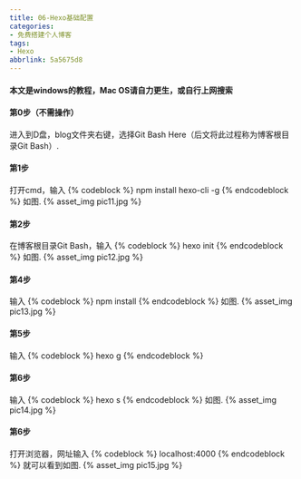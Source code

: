 ```yaml
---
title: 06-Hexo基础配置
categories: 
- 免费搭建个人博客
tags: 
- Hexo
abbrlink: 5a5675d8
---
```

#### 本文是windows的教程，Mac OS请自力更生，或自行上网搜索
#### 第0步（不需操作）
进入到D盘，blog文件夹右键，选择Git Bash Here（后文将此过程称为博客根目录Git Bash）.
#### 第1步
打开cmd，输入
{% codeblock %}
npm install hexo-cli -g
{% endcodeblock %}
如图.
{% asset_img pic11.jpg %}
<!-- more -->
#### 第2步
在博客根目录Git Bash，输入
{% codeblock %}
hexo init
{% endcodeblock %}
如图.
{% asset_img pic12.jpg %}
#### 第4步
输入
{% codeblock %}
npm install
{% endcodeblock %}
如图.
{% asset_img pic13.jpg %}
#### 第5步
输入
{% codeblock %}
hexo g
{% endcodeblock %}
#### 第6步
输入
{% codeblock %}
hexo s
{% endcodeblock %}
如图.
{% asset_img pic14.jpg %}
#### 第6步
打开浏览器，网址输入
{% codeblock %}
localhost:4000
{% endcodeblock %}
就可以看到如图.
{% asset_img pic15.jpg %}
